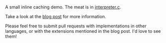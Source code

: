 A small inline caching demo. The meat is in [interpreter.c](interpreter.c).

Take a look at the [blog post](https://bernsteinbear.com/blog/inline-caching/)
for more information.

Please feel free to submit pull requests with implementations in other
languages, or with the extensions mentioned in the blog post. I'd love to see
them!
